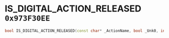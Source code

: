 # IS_DIGITAL_ACTION_RELEASED `0x973F30EE`

```cpp
bool IS_DIGITAL_ACTION_RELEASED(const char* _ActionName, bool _Unk0, int _Unk1);
```